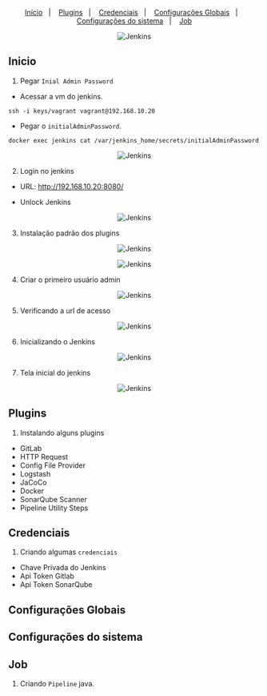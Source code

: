 <p align="center">
  <a href="#-inicio">Início</a>&nbsp;&nbsp;&nbsp;|&nbsp;&nbsp;&nbsp;
  <a href="#-plugins">Plugins</a>&nbsp;&nbsp;&nbsp;|&nbsp;&nbsp;&nbsp;
  <a href="#-credenciais">Credenciais</a>&nbsp;&nbsp;&nbsp;|&nbsp;&nbsp;&nbsp;
  <a href="#-configurações globais">Configurações Globais</a>&nbsp;&nbsp;&nbsp;|&nbsp;&nbsp;&nbsp;
  <a href="#-configurações do sistema">Configurações do sistema</a>&nbsp;&nbsp;&nbsp;|&nbsp;&nbsp;&nbsp;
  <a href="#-job">Job</a>
</p>

<p align="center">
  <img alt="Jenkins" src="../../data/jenkins-logo.jpg">
</p>

## Inicio

1. Pegar `Inial Admin Password`

- Acessar a vm do jenkins.

```console
ssh -i keys/vagrant vagrant@192.168.10.20
```
- Pegar o `initialAdminPassword`.

```console
docker exec jenkins cat /var/jenkins_home/secrets/initialAdminPassword
```
<p align="center">
  <img alt="Jenkins" src="../../data/jenkins-images/jenkins-admin-1.png">
</p>

2. Login no jenkins

- URL: http://192.168.10.20:8080/

- Unlock Jenkins

<p align="center">
  <img alt="Jenkins" src="../../data/jenkins-images/jenkins-admin-2.png">
</p>

3. Instalação padrão dos plugins

<p align="center">
  <img alt="Jenkins" src="../../data/jenkins-images/jenkins-admin-3.png">
</p>

<p align="center">
  <img alt="Jenkins" src="../../data/jenkins-images/jenkins-admin-4.png">
</p>

4. Criar o primeiro usuário admin

<p align="center">
  <img alt="Jenkins" src="../../data/jenkins-images/jenkins-admin-5.png">
</p>

5. Verificando a url de acesso

<p align="center">
  <img alt="Jenkins" src="../../data/jenkins-images/jenkins-admin-6.png">
</p>

6. Inicializando o Jenkins

<p align="center">
  <img alt="Jenkins" src="../../data/jenkins-images/jenkins-admin-7.png">
</p>

7. Tela inicial do jenkins

<p align="center">
  <img alt="Jenkins" src="../../data/jenkins-images/jenkins-admin-8.png">
</p>

## Plugins

1. Instalando alguns plugins

- GitLab 
- HTTP Request
- Config File Provider
- Logstash
- JaCoCo
- Docker
- SonarQube Scanner
- Pipeline Utility Steps

## Credenciais

1. Criando algumas `credenciais`

- Chave Privada do Jenkins
- Api Token Gitlab
- Api Token SonarQube

## Configurações Globais

## Configurações do sistema

## Job

1. Criando `Pipeline` java.